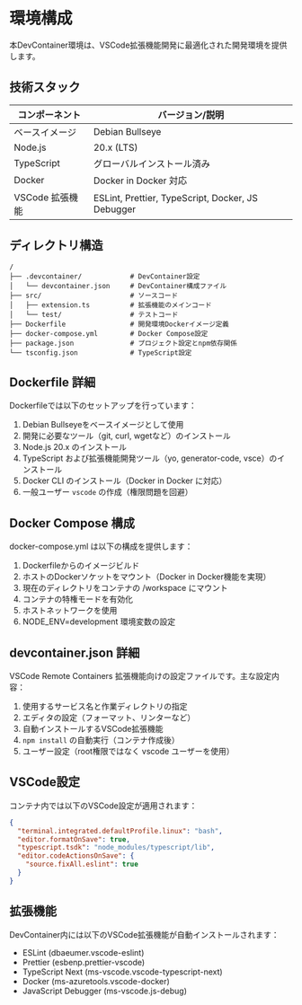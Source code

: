 # 環境構成

本DevContainer環境は、VSCode拡張機能開発に最適化された開発環境を提供します。

## 技術スタック

| コンポーネント | バージョン/説明 |
|--------------|----------------|
| ベースイメージ | Debian Bullseye |
| Node.js | 20.x (LTS) |
| TypeScript | グローバルインストール済み |
| Docker | Docker in Docker 対応 |
| VSCode 拡張機能 | ESLint, Prettier, TypeScript, Docker, JS Debugger |

## ディレクトリ構造

```
/
├── .devcontainer/            # DevContainer設定
│   └── devcontainer.json     # DevContainer構成ファイル
├── src/                      # ソースコード
│   ├── extension.ts          # 拡張機能のメインコード
│   └── test/                 # テストコード
├── Dockerfile                # 開発環境Dockerイメージ定義
├── docker-compose.yml        # Docker Compose設定
├── package.json              # プロジェクト設定とnpm依存関係
└── tsconfig.json             # TypeScript設定
```

## Dockerfile 詳細

Dockerfileでは以下のセットアップを行っています：

1. Debian Bullseyeをベースイメージとして使用
2. 開発に必要なツール（git, curl, wgetなど）のインストール
3. Node.js 20.x のインストール
4. TypeScript および拡張機能開発ツール（yo, generator-code, vsce）のインストール
5. Docker CLI のインストール（Docker in Docker に対応）
6. 一般ユーザー `vscode` の作成（権限問題を回避）

## Docker Compose 構成

docker-compose.yml は以下の構成を提供します：

1. Dockerfileからのイメージビルド
2. ホストのDockerソケットをマウント（Docker in Docker機能を実現）
3. 現在のディレクトリをコンテナの /workspace にマウント
4. コンテナの特権モードを有効化
5. ホストネットワークを使用
6. NODE_ENV=development 環境変数の設定

## devcontainer.json 詳細

VSCode Remote Containers 拡張機能向けの設定ファイルです。主な設定内容：

1. 使用するサービス名と作業ディレクトリの指定
2. エディタの設定（フォーマット、リンターなど）
3. 自動インストールするVSCode拡張機能
4. `npm install` の自動実行（コンテナ作成後）
5. ユーザー設定（root権限ではなく vscode ユーザーを使用）

## VSCode設定

コンテナ内では以下のVSCode設定が適用されます：

```json
{
  "terminal.integrated.defaultProfile.linux": "bash",
  "editor.formatOnSave": true,
  "typescript.tsdk": "node_modules/typescript/lib",
  "editor.codeActionsOnSave": {
    "source.fixAll.eslint": true
  }
}
```

## 拡張機能

DevContainer内には以下のVSCode拡張機能が自動インストールされます：

- ESLint (dbaeumer.vscode-eslint)
- Prettier (esbenp.prettier-vscode)
- TypeScript Next (ms-vscode.vscode-typescript-next)
- Docker (ms-azuretools.vscode-docker)
- JavaScript Debugger (ms-vscode.js-debug) 